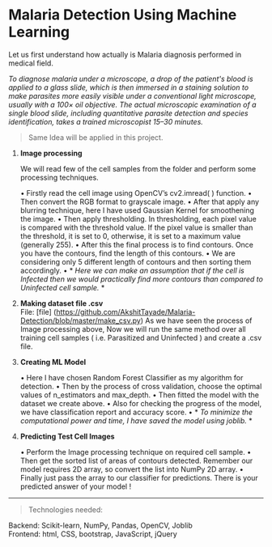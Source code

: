 # Malaria Detection Using Machine Learning

Let us first understand how actually is Malaria diagnosis  performed in medical field.

*To diagnose malaria under a microscope, a drop of the patient's blood is applied to a glass slide, which is then immersed in a staining solution to make parasites more easily visible under a conventional light microscope, usually with a 100× oil objective. The actual microscopic examination of a single blood slide, including quantitative parasite detection and species identification, takes a trained microscopist 15–30 minutes.*


> Same Idea will be applied in this project.

1.	**Image processing** 

     We will read few of the cell samples from the folder and perform some processing techniques. 

    •	Firstly read the cell image using OpenCV’s cv2.imread( ) function. 
    •	Then convert the RGB format to grayscale image. 
    •	After that apply any blurring technique, here I have used Gaussian Kernel for smoothening the image. 
    •	Then apply thresholding. In thresholding, each pixel value is compared with the threshold value. If the pixel value is smaller than the threshold, it is set         to 0, otherwise, it is set to a maximum value (generally 255). 
    •	After this the final process is to find contours. Once you have the contours, find the length of this contours. 
    •	We are considering only 5 different length of contours and then sorting them accordingly.
    •	* *Here we can make an assumption that if the cell is Infected then we would practically find more contours than compared to Uninfected cell sample.* *

2.	**Making dataset file .csv**<br />
    File: [file] (https://github.com/AkshitTayade/Malaria-Detection/blob/master/make_csv.py)
    As we have seen the process of Image processing above, Now we will run the same method over all training cell samples ( i.e. Parasitized and Uninfected ) and       create a .csv file.

3.	**Creating ML Model**

    •	Here I have chosen Random Forest Classifier as my algorithm for detection. 
    •	Then by the process of cross validation, choose the optimal values of n_estimators and max_depth. 
    •	Then fitted the model with the dataset we create above. 
    •	Also for checking the progress of the model, we have classification report and accuracy score.
    •	* *To minimize the computational power and time, I have saved the model using joblib.* *


4.	**Predicting Test Cell Images**

    •	Perform the Image processing technique on required cell sample. 
    •	Then get the sorted list of areas of contours detected. Remember our model requires 2D array, so convert the list into NumPy 2D array. 
    •	Finally just pass the array to our classifier for predictions. There is your predicted answer of your model !


- - - - - - - - - - - - - - - - - - - - - - - - - - - - - - - - - - - - - - - - - - - - - - - - 

>Technologies needed:

Backend: Scikit-learn, NumPy, Pandas, OpenCV, Joblib <br />
Frontend: html, CSS, bootstrap, JavaScript, jQuery
